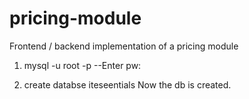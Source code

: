 # pricing-module

Frontend / backend implementation of a pricing module

1. mysql -u root -p
   --Enter pw:

2. create databse iteseentials
   Now the db is created.

